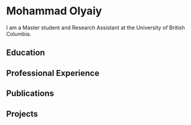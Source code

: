 # Mohammad Olyaiy

I am a Master student and Research Assistant at the University of British Columbia.

## Education

## Professional Experience

## Publications

## Projects
